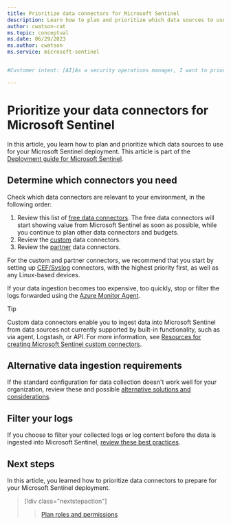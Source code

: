 ```yaml
---
title: Prioritize data connectors for Microsoft Sentinel
description: Learn how to plan and prioritize which data sources to use for your Microsoft Sentinel deployment.
author: cwatson-cat
ms.topic: conceptual
ms.date: 06/29/2023
ms.author: cwatson
ms.service: microsoft-sentinel


#Customer intent: [AI]As a security operations manager, I want to prioritize and configure data connectors for my SIEM deployment so that I can ensure efficient and cost-effective data ingestion.

---
```


# Prioritize your data connectors for Microsoft Sentinel

In this article, you learn how to plan and prioritize which data sources to use for your Microsoft Sentinel deployment. This article is part of the [Deployment guide for Microsoft Sentinel](deploy-overview.md).

## Determine which connectors you need

Check which data connectors are relevant to your environment, in the following order:

1. Review this list of [free data connectors](billing.md#free-data-sources). The free data connectors will start showing value from Microsoft Sentinel as soon as possible, while you continue to plan other data connectors and budgets.
1. Review the [custom](create-custom-connector.md) data connectors.
1. Review the [partner](data-connectors-reference.md) data connectors. 

For the custom and partner connectors, we recommend that you start by setting up [CEF/Syslog](connect-cef-syslog-options.md) connectors, with the highest priority first, as well as any Linux-based devices.

If your data ingestion becomes too expensive, too quickly, stop or filter the logs forwarded using the [Azure Monitor Agent](../azure-monitor/agents/azure-monitor-agent-overview.md).

> [!TIP]
> Custom data connectors enable you to ingest data into Microsoft Sentinel from data sources not currently supported by built-in functionality, such as via agent, Logstash, or API. For more information, see [Resources for creating Microsoft Sentinel custom connectors](create-custom-connector.md).
>

## Alternative data ingestion requirements

If the standard configuration for data collection doesn't work well for your organization, review these and possible [alternative solutions and considerations](best-practices-data.md#alternative-data-ingestion-requirements).

## Filter your logs

If you choose to filter your collected logs or log content before the data is ingested into Microsoft Sentinel, [review these best practices](best-practices-data.md#filter-your-logs-before-ingestion).

## Next steps

In this article, you learned how to prioritize data connectors to prepare for your Microsoft Sentinel deployment.

> [!div class="nextstepaction"]
>>[Plan roles and permissions](roles.md)
